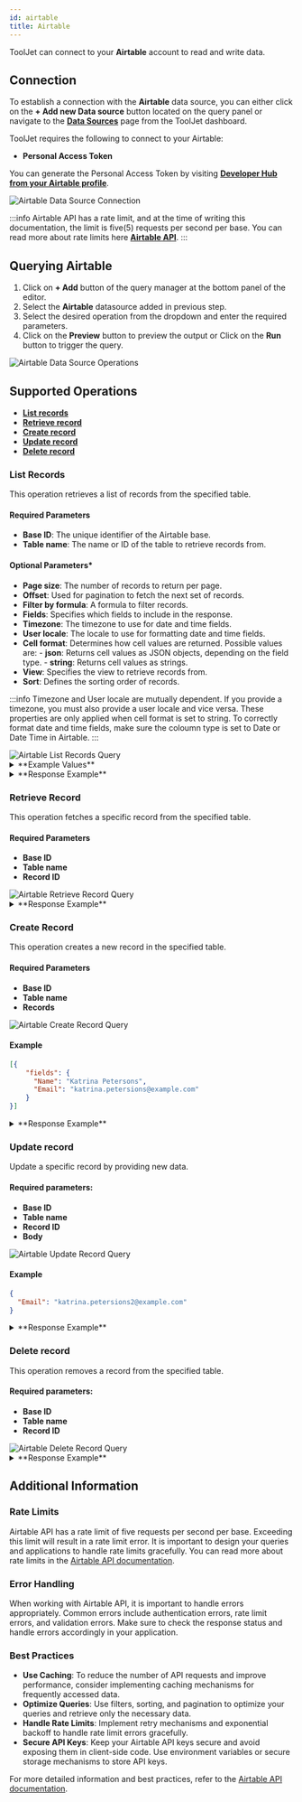 ```yaml
---
id: airtable
title: Airtable
---
```


ToolJet can connect to your **Airtable** account to read and write data.

<div style={{paddingTop:'24px'}}>

## Connection

To establish a connection with the **Airtable** data source, you can either click on the **+ Add new Data source** button located on the query panel or navigate to the **[Data Sources](/docs/data-sources/overview/)** page from the ToolJet dashboard.

ToolJet requires the following to connect to your Airtable:
- **Personal Access Token**

You can generate the Personal Access Token by visiting **[Developer Hub from your Airtable profile](https://support.airtable.com/docs/creating-and-using-api-keys-and-access-tokens#understanding-personal-access-token-basic-actions)**.

<div style={{textAlign: 'center'}}>
    <img style={{ border:'0', borderRadius:'5px', boxShadow: '0px 1px 3px rgba(0, 0, 0, 0.2)' }} className="screenshot-full" src="/img/datasource-reference/airtable/airtableconnect-v2.gif" alt="Airtable Data Source Connection" />
</div>

</div>

:::info
Airtable API has a rate limit, and at the time of writing this documentation, the limit is five(5) requests per second per base. You can read more about rate limits here **[Airtable API](https://airtable.com/api)**.
:::


<div style={{paddingTop:'24px'}}>

## Querying Airtable

1. Click on **+ Add** button of the query manager at the bottom panel of the editor.
2. Select the **Airtable** datasource added in previous step.
3. Select the desired operation from the dropdown and enter the required parameters.
4. Click on the **Preview** button to preview the output or Click on the **Run** button to trigger the query.

<img className="screenshot-full" src="/img/datasource-reference/airtable/operations.png" alt="Airtable Data Source Operations" />

</div>

<div style={{paddingTop:'24px'}}>

## Supported Operations

- **[List records](#list-records)**
- **[Retrieve record](#retrieve-record)**
- **[Create record](#create-record)**
- **[Update record](#update-record)**
- **[Delete record](#delete-record)**

</div>

### List Records

This operation retrieves a list of records from the specified table.

#### Required Parameters

- **Base ID**: The unique identifier of the Airtable base.
- **Table name**: The name or ID of the table to retrieve records from.

#### Optional Parameters*

- **Page size**: The number of records to return per page.
- **Offset**: Used for pagination to fetch the next set of records.
- **Filter by formula**: A formula to filter records. 
- **Fields**: Specifies which fields to include in the response.
- **Timezone**: The timezone to use for date and time fields.
- **User locale**: The locale to use for formatting date and time fields.
- **Cell format**: Determines how cell values are returned. Possible values are:
      - **json**: Returns cell values as JSON objects, depending on the field type.
      - **string**: Returns cell values as strings.
- **View**: Specifies the view to retrieve records from.
- **Sort**: Defines the sorting order of records.

:::info
Timezone and User locale are mutually dependent. If you provide a timezone, you must also provide a user locale and vice versa. These properties are only applied when cell format is set to string. To correctly format date and time fields, make sure the coloumn type is set to Date or Date Time in Airtable.
:::

<img className="screenshot-full" src="/img/datasource-reference/airtable/list-records-v3.png" alt="Airtable List Records Query" />


<details id="tj-dropdown">
<summary>**Example Values**</summary>

```json
Base ID: appO4WnRU3eTWnrDB
Table name: tblAPbj6KMjS8pxhH // Can be Table name or Table ID
Page size: 100
Offset: itrU18e2y6ITuMs1n/recjR8UdOZKjZ7aK3
Fields: ["Date", "Email", "Usage (# Weeks)"]
Filter by formula: IF({Usage (# Weeks)} < 10, 1, 0) // Only records with Usage (# Weeks) less than 10
Timezone: America/Chicago
User locale: en-gb
Cell format: string // Cell format needs to be string for Timezone and User locale to work
View: All Responses
Sort: createdTime // Select direction: Ascending or Descending
```

</details>


<details id="tj-dropdown">
  <summary>**Response Example**</summary>
  
  ```json
  {
    "records": [
      {
        "id": "recToGRP6bWUG6djd",
        "createdTime": "2016-11-21T20:21:40.000Z",
        "fields": {
          "Usage (# Weeks)": "3",
          "Email": "Edith Lindon",
          "Date": "11-21-2016"
        }
      },
      {
        "id": "recnUVJ8wwZbdECLk",
        "createdTime": "2016-11-21T20:21:40.000Z",
        "fields": {
          "Usage (# Weeks)": "3",
          "Email": "Marcellus Wong",
          "Date": "11-21-2016"
        }
      },
      {
        "id": "recStKhQYw4Fn2qpj",
        "createdTime": "2016-11-21T20:21:40.000Z",
        "fields": {
          "Usage (# Weeks)": "2",
          "Email": "Lorraine Ljuba",
          "Date": "11-21-2016"
        }
      }
    ]
  }
  ```
</details>

### Retrieve Record

This operation fetches a specific record from the specified table.

#### Required Parameters

- **Base ID**
- **Table name**
- **Record ID**

<img className="screenshot-full" src="/img/datasource-reference/airtable/retrieve-record-v2.png" alt="Airtable Retrieve Record Query" />

<details id="tj-dropdown">
  <summary>**Response Example**</summary>
  ```json
  {
    "id": "recu9xMnUdr2n2cw8",
    "fields": {
      "Notes": "Discuss project timeline",
      "Name": "Michael Scott"
    },
    "createdTime": "2021-05-12T14:30:33.000Z"
  }
  ```
</details>

### Create Record

This operation creates a new record in the specified table.

#### Required Parameters

- **Base ID**
- **Table name**
- **Records**

<img className="screenshot-full" src="/img/datasource-reference/airtable/create-record-v2.png" alt="Airtable Create Record Query" />

#### Example

```json title="Records"
[{
    "fields": {
      "Name": "Katrina Petersons",
      "Email": "katrina.petersions@example.com"
    }
}]
```
<details id="tj-dropdown">
  <summary>**Response Example**</summary>
  ```json
  {
    "records": [
      {
        "id": "recu6jhA7tzv4K66s",
        "createdTime": "2024-06-11T06:01:44.000Z",
        "fields": {
          "Name": "Katrina Petersons",
          "Email": "katrina.petersions@example.com",
          "Date": "06-11-2024",
        }
      }
    ]
  }
  ```
</details>

### Update record

Update a specific record by providing new data.

#### Required parameters:

- **Base ID**
- **Table name**
- **Record ID**
- **Body**

<img className="screenshot-full" src="/img/datasource-reference/airtable/update-record-v2.png" alt="Airtable Update Record Query" />

#### Example

```json
{
  "Email": "katrina.petersions2@example.com"
}
```
<details id="tj-dropdown">
  <summary>**Response Example**</summary>
  ```json
  {
    "records": [
      {
        "id": "recu6jhA7tzv4K66s",
        "createdTime": "2024-06-11T07:01:44.000Z",
        "fields": {
          "Name": "Katrina Petersons",
          "Email": "katrina.petersions2@example.com",
          "Date": "06-11-2024",
        }
      }
    ]
  }
  ```
</details>

### Delete record

This operation removes a record from the specified table.

#### Required parameters:

- **Base ID**
- **Table name**
- **Record ID**

<img className="screenshot-full" src="/img/datasource-reference/airtable/delete-record-v2.png" alt="Airtable Delete Record Query" />

<details id="tj-dropdown">
  <summary>**Response Example**</summary>
  ```json
  {
      deleted: true
      id: "recIKsyZgqI4zoqS7"
  }
  ```
</details>

## Additional Information

### Rate Limits

Airtable API has a rate limit of five requests per second per base. Exceeding this limit will result in a rate limit error. It is important to design your queries and applications to handle rate limits gracefully. You can read more about rate limits in the [Airtable API documentation](https://airtable.com/api).

### Error Handling

When working with Airtable API, it is important to handle errors appropriately. Common errors include authentication errors, rate limit errors, and validation errors. Make sure to check the response status and handle errors accordingly in your application.

### Best Practices

- **Use Caching**: To reduce the number of API requests and improve performance, consider implementing caching mechanisms for frequently accessed data.
- **Optimize Queries**: Use filters, sorting, and pagination to optimize your queries and retrieve only the necessary data.
- **Handle Rate Limits**: Implement retry mechanisms and exponential backoff to handle rate limit errors gracefully.
- **Secure API Keys**: Keep your Airtable API keys secure and avoid exposing them in client-side code. Use environment variables or secure storage mechanisms to store API keys.

For more detailed information and best practices, refer to the [Airtable API documentation](https://airtable.com/api).


